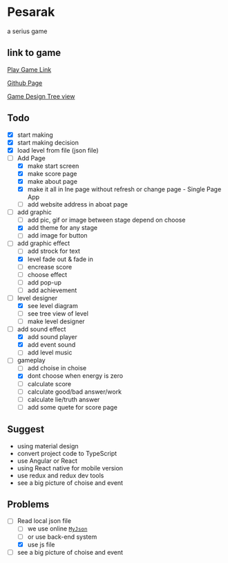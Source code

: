 # Pesarak

a serius game

## link to game

[Play Game Link](https://magic-light-team.github.io/Pesarak/)

[Github Page](https://github.com/magic-light-team/Pesarak)

[Game Design Tree view](https://magic-light-team.github.io/Pesarak/assets/src/mxgraph/see-level.html)

## Todo

- [x] start making
- [x] start making decision
- [x] load level from file (json file)
- [ ] Add Page
  - [x] make start screen
  - [x] make score page
  - [x] make about page
  - [x] make it all in Ine page without refresh or change page - Single Page App
  - [ ] add website address in aboat page
- [ ] add graphic
  - [ ] add pic, gif or image between stage depend on choose
  - [x] add theme for any stage
  - [ ] add image for button
- [ ] add graphic effect
  - [ ] add strock for text
  - [x] level fade out & fade in
  - [ ] encrease score
  - [ ] choose effect
  - [ ] add pop-up
  - [ ] add achievement
- [ ] level designer
  - [x] see level diagram
  - [ ] see tree view of level
  - [ ] make level designer
- [ ] add sound effect
  - [x] add sound player
  - [x] add event sound
  - [ ] add level music
- [ ] gameplay
  - [ ] add choise in choise
  - [x] dont choose when energy is zero
  - [ ] calculate score
  - [ ] calculate good/bad answer/work
  - [ ] calculate lie/truth answer
  - [ ] add some quete for score page

## Suggest

* using material design
* convert project code to TypeScript
* use Angular or React
* using React native for mobile version
* use redux and redux dev tools
* see a big picture of choise and event

## Problems

- [ ] Read local json file
  - [ ] we use online [`MyJson`](http://myjson.com/)
  - [ ] or use back-end system
  - [x] use js file

- [ ] see a big picture of choise and event
